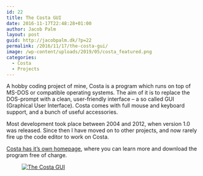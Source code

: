 ```yaml
---
id: 22
title: The Costa GUI
date: 2016-11-17T22:48:28+01:00
author: Jacob Palm
layout: post
guid: http://jacobpalm.dk/?p=22
permalink: /2016/11/17/the-costa-gui/
image: /wp-content/uploads/2019/05/costa_featured.png
categories:
  - Costa
  - Projects
---
```

A hobby coding project of mine, Costa is a program which runs on top of MS-DOS or compatible operating systems. The aim of it is to replace the DOS-prompt with a clean, user-friendly interface – a so called GUI (Graphical User Interface). Costa comes with full mouse and keyboard support, and a bunch of useful accessories.

Most development took place between 2004 and 2012, when version 1.0 was released. Since then I have moved on to other projects, and now rarely fire up the code editor to work on Costa.

<!--more-->

<a href="http://costa.jacobpalm.dk" target="_blank" rel="noopener noreferrer">Costa has it&#8217;s own homepage</a>, where you can learn more and download the program free of charge.

<div class="wp-block-image">
  <figure class="aligncenter"><a href="http://costa.jacobpalm.dk" target="_blank" rel="noopener noreferrer"><img src="http://jacobpalm.dk/wp-content/uploads/2016/11/screen02.png" alt="The Costa GUI" class="wp-image-24" srcset="https://jacobpalm.dk/wp-content/uploads/2016/11/screen02.png 640w, https://jacobpalm.dk/wp-content/uploads/2016/11/screen02-300x225.png 300w" sizes="(max-width: 640px) 100vw, 640px" /></a></figure>
</div>